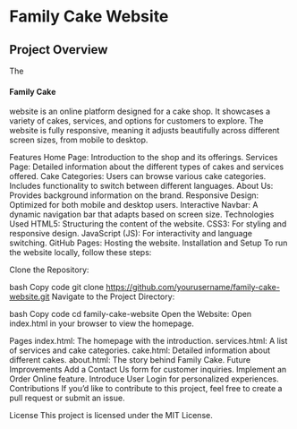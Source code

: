 
<h1>Family Cake Website</h1>
<h2>Project Overview</h2>
The<h4>Family Cake </h4> website is an online platform designed for a cake shop. It showcases a variety of cakes, services, and options for customers to explore. The website is fully responsive, meaning it adjusts beautifully across different screen sizes, from mobile to desktop.

Features
Home Page: Introduction to the shop and its offerings.
Services Page: Detailed information about the different types of cakes and services offered.
Cake Categories: Users can browse various cake categories. Includes functionality to switch between different languages.
About Us: Provides background information on the brand.
Responsive Design: Optimized for both mobile and desktop users.
Interactive Navbar: A dynamic navigation bar that adapts based on screen size.
Technologies Used
HTML5: Structuring the content of the website.
CSS3: For styling and responsive design.
JavaScript (JS): For interactivity and language switching.
GitHub Pages: Hosting the website.
Installation and Setup
To run the website locally, follow these steps:

Clone the Repository:

bash
Copy code
git clone https://github.com/yourusername/family-cake-website.git
Navigate to the Project Directory:

bash
Copy code
cd family-cake-website
Open the Website: Open index.html in your browser to view the homepage.

Pages
index.html: The homepage with the introduction.
services.html: A list of services and cake categories.
cake.html: Detailed information about different cakes.
about.html: The story behind Family Cake.
Future Improvements
Add a Contact Us form for customer inquiries.
Implement an Order Online feature.
Introduce User Login for personalized experiences.
Contributions
If you’d like to contribute to this project, feel free to create a pull request or submit an issue.

License
This project is licensed under the MIT License.
